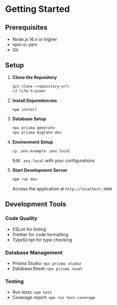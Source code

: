 # Getting Started

## Prerequisites
- Node.js 16.x or higher
- npm or yarn
- Git

## Setup

1. **Clone the Repository**
   ```bash
   git clone <repository-url>
   cd life-tracker
   ```

2. **Install Dependencies**
   ```bash
   npm install
   ```

3. **Database Setup**
   ```bash
   npx prisma generate
   npx prisma migrate dev
   ```

4. **Environment Setup**
   ```bash
   cp .env.example .env.local
   ```
   Edit `.env.local` with your configurations

5. **Start Development Server**
   ```bash
   npm run dev
   ```
   Access the application at `http://localhost:3000`

## Development Tools

### Code Quality
- ESLint for linting
- Prettier for code formatting
- TypeScript for type checking

### Database Management
- Prisma Studio: `npx prisma studio`
- Database Reset: `npx prisma reset`

### Testing
- Run tests: `npm test`
- Coverage report: `npm run test:coverage`
